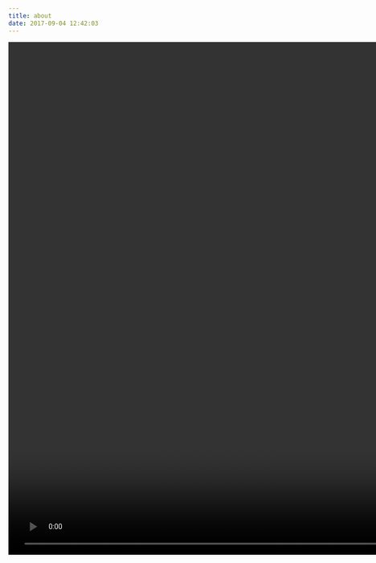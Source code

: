 ```yaml
---
title: about
date: 2017-09-04 12:42:03
---
```

<video id="big-video-vid_html5_api" class="vjs-tech" preload="auto" data-setup="{}" webkit-playsinline="" style="position: absolute; width: 1519px; height: 1020;" autoplay="" src="https://player.vimeo.com/external/167885118.sd.mp4?s=ae9e15a2694974e97f2094000f2be01ce177f662&amp;profile_id=165"></video>
